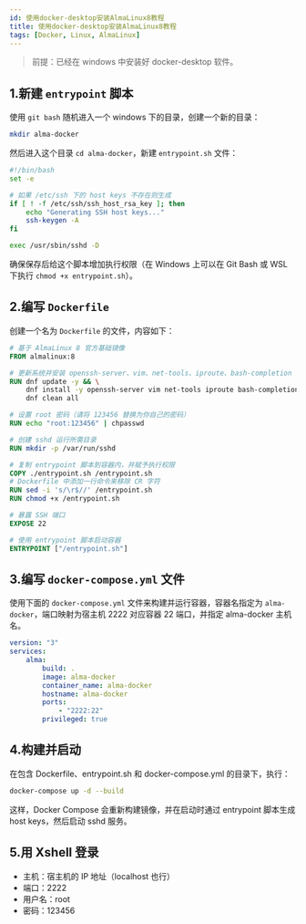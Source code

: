 ```yaml
---
id: 使用docker-desktop安装AlmaLinux8教程
title: 使用docker-desktop安装AlmaLinux8教程
tags: [Docker, Linux, AlmaLinux]
---
```


> 前提：已经在 windows 中安装好 docker-desktop 软件。

## 1.新建 `entrypoint` 脚本

使用 `git bash` 随机进入一个 windows 下的目录，创建一个新的目录：

```bash
mkdir alma-docker
```

然后进入这个目录 `cd alma-docker`，新建 `entrypoint.sh` 文件：

```bash
#!/bin/bash
set -e

# 如果 /etc/ssh 下的 host keys 不存在则生成
if [ ! -f /etc/ssh/ssh_host_rsa_key ]; then
    echo "Generating SSH host keys..."
    ssh-keygen -A
fi

exec /usr/sbin/sshd -D
```

确保保存后给这个脚本增加执行权限（在 Windows 上可以在 Git Bash 或 WSL 下执行 `chmod +x entrypoint.sh`）。

## 2.编写 `Dockerfile`

创建一个名为 `Dockerfile` 的文件，内容如下：

```dockerfile
# 基于 AlmaLinux 8 官方基础镜像
FROM almalinux:8

# 更新系统并安装 openssh-server、vim、net-tools、iproute、bash-completion 及 passwd 工具
RUN dnf update -y && \
    dnf install -y openssh-server vim net-tools iproute bash-completion passwd && \
    dnf clean all

# 设置 root 密码（请将 123456 替换为你自己的密码）
RUN echo "root:123456" | chpasswd

# 创建 sshd 运行所需目录
RUN mkdir -p /var/run/sshd

# 复制 entrypoint 脚本到容器内，并赋予执行权限
COPY ./entrypoint.sh /entrypoint.sh
# Dockerfile 中添加一行命令来移除 CR 字符
RUN sed -i 's/\r$//' /entrypoint.sh
RUN chmod +x /entrypoint.sh

# 暴露 SSH 端口
EXPOSE 22

# 使用 entrypoint 脚本启动容器
ENTRYPOINT ["/entrypoint.sh"]
```

## 3.编写 `docker-compose.yml` 文件

使用下面的 `docker-compose.yml` 文件来构建并运行容器，容器名指定为 `alma-docker`，端口映射为宿主机 2222 对应容器 22 端口，并指定 alma-docker 主机名。

```yaml
version: "3"
services:
    alma:
        build: .
        image: alma-docker
        container_name: alma-docker
        hostname: alma-docker
        ports:
            - "2222:22"
        privileged: true
```

## 4.构建并启动

在包含 Dockerfile、entrypoint.sh 和 docker-compose.yml 的目录下，执行：

```bash
docker-compose up -d --build
```

这样，Docker Compose 会重新构建镜像，并在启动时通过 entrypoint 脚本生成 host keys，然后启动 sshd 服务。

## 5.用 Xshell 登录

-   主机：宿主机的 IP 地址（localhost 也行）
-   端口：2222
-   用户名：root
-   密码：123456
